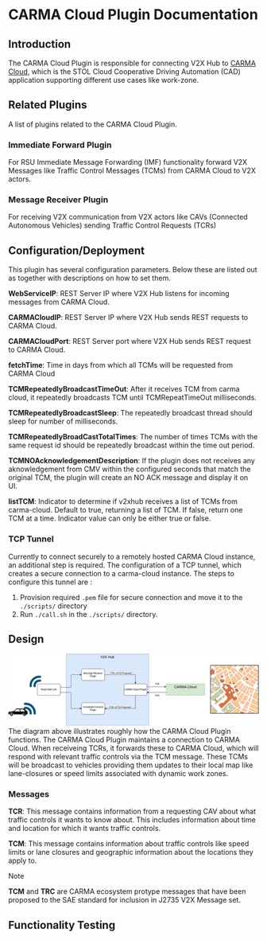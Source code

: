 # CARMA Cloud Plugin Documentation

## Introduction

The CARMA Cloud Plugin is responsible for connecting V2X Hub to [CARMA Cloud](https://github.com/usdot-fhwa-stol/carma-cloud), which is the STOL Cloud Cooperative Driving Automation (CAD) application supporting different use cases like work-zone.

## Related Plugins

A list of plugins related to the CARMA Cloud Plugin.

### Immediate Forward Plugin

For RSU Immediate Message Forwarding (IMF) functionality forward V2X Messages like Traffic Control Messages (TCMs) from CARMA Cloud to V2X actors.

### Message Receiver Plugin

For receiving V2X communication from V2X actors like CAVs (Connected Autonomous Vehicles) sending Traffic Control Requests (TCRs)

## Configuration/Deployment

This plugin has several configuration parameters. Below these are listed out as together with descriptions on how to set them.

**WebServiceIP**: REST Server IP where V2X Hub listens for incoming messages from CARMA Cloud.

**CARMACloudIP**: REST Server IP where V2X Hub sends REST requests to CARMA Cloud.

**CARMACloudPort**: REST Server port where V2X Hub sends REST request to CARMA Cloud.

**fetchTime**: Time in days from which all TCMs will be requested from CARMA Cloud 

**TCMRepeatedlyBroadcastTimeOut**: After it receives TCM from carma cloud, it repeatedly broadcasts TCM until TCMRepeatTimeOut milliseconds.

**TCMRepeatedlyBroadcastSleep**: The repeatedly broadcast thread should sleep for number of milliseconds.

**TCMRepeatedlyBroadCastTotalTimes**: The number of times TCMs with the same request id should be repeatedly broadcast within the time out period.

**TCMNOAcknowledgementDescription**: If the plugin does not receives any aknowledgement from CMV within the configured seconds that match the original TCM, the plugin will create an NO ACK message and display it on UI.

**listTCM**: Indicator to determine if v2xhub receives a list of TCMs from carma-cloud. Default to true, returning a list of TCM. If false, return one TCM at a time. Indicator value can only be either true or false.

### TCP Tunnel

Currently to connect securely to a remotely hosted CARMA Cloud instance, an additional step is required. The configuration of a TCP tunnel, which creates a secure connection to a carma-cloud instance. The steps to configure this tunnel are :

1) Provision required `.pem` file for secure connection and move it to the `./scripts/` directory
2) Run `./call.sh` in the `./scripts/` directory.

## Design

![Alt text](docs/CARMACloudCommunicationArchitecture.png)
The diagram above illustrates roughly how the CARMA Cloud Plugin functions. The CARMA Cloud Plugin maintains a connection to CARMA Cloud. When receiveing TCRs, it forwards these to CARMA Cloud, which will respond with relevant traffic controls via the TCM message. These TCMs will be broadcast to vehicles providing them updates to their local map like lane-closures or speed limits associated with dynamic work zones.

### Messages

**TCR**: This message contains information from a requesting CAV about what traffic controls it wants to know about. This includes information about time and location for which it wants traffic controls. 

**TCM**: This message contains information about traffic controls like speed limits or lane closures and geographic information about the locations they apply to.
> [!NOTE]
> **TCM** and **TRC** are CARMA ecosystem protype messages that have been proposed to the SAE standard for inclusion in J2735 V2X Message set.
## Functionality Testing
